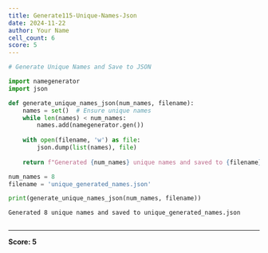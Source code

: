 ```yaml
---
title: Generate115-Unique-Names-Json
date: 2024-11-22
author: Your Name
cell_count: 6
score: 5
---
```


```python
# Generate Unique Names and Save to JSON
```


```python
import namegenerator
import json
```


```python
def generate_unique_names_json(num_names, filename):
    names = set()  # Ensure unique names
    while len(names) < num_names:
        names.add(namegenerator.gen())
    
    with open(filename, 'w') as file:
        json.dump(list(names), file)
    
    return f"Generated {num_names} unique names and saved to {filename}"

```


```python
num_names = 8
filename = 'unique_generated_names.json'
```


```python
print(generate_unique_names_json(num_names, filename))
```

    Generated 8 unique names and saved to unique_generated_names.json



```python

```


---
**Score: 5**
